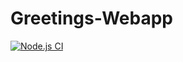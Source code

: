 # Greetings-Webapp
[![Node.js CI](https://github.com/ThembakaziNgamlana/Greetings-Webapp/actions/workflows/node.js.yml/badge.svg)](https://github.com/ThembakaziNgamlana/Greetings-Webapp/actions/workflows/node.js.yml)
